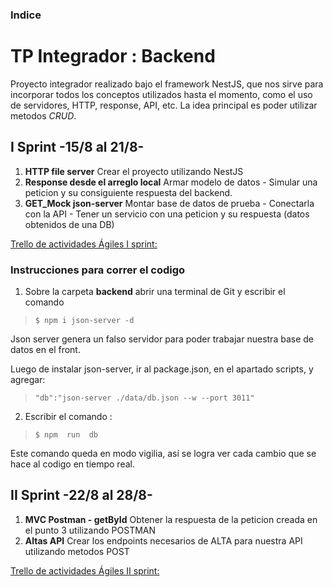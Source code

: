 ### Indice

# TP Integrador : Backend

Proyecto integrador realizado bajo el framework NestJS, que nos sirve para incorporar todos los conceptos utilizados hasta el momento, como el uso de servidores, HTTP, response, API, etc. La idea principal es poder utilizar metodos *CRUD*. 


## I Sprint -15/8 al 21/8-

1. **HTTP file server** 
Crear el proyecto utilizando NestJS
2. **Response desde el arreglo local**
Armar modelo de datos - Simular una peticion y su consiguiente respuesta del backend.
3. **GET_Mock json-server**
Montar base de datos de prueba - Conectarla con la API - Tener un servicio con una peticion y su respuesta (datos obtenidos de una DB)

[Trello de actividades Ágiles I sprint:](https://trello.com/b/Xb5CvUle/inventario)

### Instrucciones para correr el codigo

1.  Sobre la carpeta **backend** abrir una terminal de Git y escribir el comando
>`$ npm i json-server -d`

Json server genera un falso servidor para poder trabajar nuestra base de datos en el front.

Luego de instalar json-server, ir al package.json, en el apartado scripts, y agregar: 
>`"db":"json-server ./data/db.json --w --port 3011"`

2. Escribir el comando :
> `$ npm  run  db`  

Este comando queda en modo vigilia, así se logra ver cada cambio que se hace al codigo en tiempo real.

## II Sprint -22/8 al 28/8-

1. **MVC Postman - getById** 
Obtener la respuesta de la peticion creada en el punto 3 utilizando POSTMAN
2. **Altas API**
Crear los endpoints necesarios de ALTA para nuestra API utilizando metodos POST

[Trello de actividades Ágiles II sprint:](https://trello.com/b/Xb5CvUle/inventario)